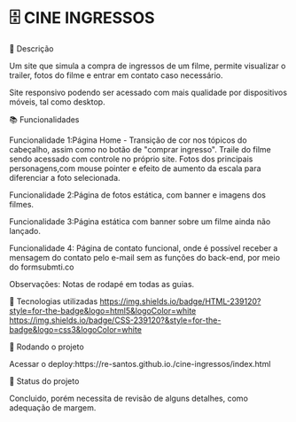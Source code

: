 # 🗄️ CINE INGRESSOS

📝 Descrição
<p>Um site que simula a compra de ingressos de um filme, permite visualizar o trailer, fotos do filme e entrar em contato caso necessário.</p>

<p>Site responsivo podendo ser acessado com mais qualidade por dispositivos móveis, tal como desktop.</p>

📚 Funcionalidades
<p>Funcionalidade 1:Página Home - Transição de cor nos tópicos do cabeçalho, assim como no botão de "comprar ingresso". Traile do filme sendo
acessado com controle no próprio site. Fotos dos principais personagens,com mouse pointer e efeito de aumento da escala para diferenciar a 
foto selecionada.</p>
<p>Funcionalidade 2:Página de fotos estática, com banner e imagens dos filmes.</p>
<p>Funcionalidade 3:Página estática com banner sobre um filme ainda não lançado.</p>
<p>Funcionalidade 4: Página de contato funcional, onde é possível receber a mensagem do contato pelo e-mail sem as funções do back-end, por meio do
formsubmti.co</p>
<p>Observações: Notas de rodapé em todas as guias.</p>

🔧 Tecnologias utilizadas
https://img.shields.io/badge/HTML-239120?style=for-the-badge&logo=html5&logoColor=white 	https://img.shields.io/badge/CSS-239120?&style=for-the-badge&logo=css3&logoColor=white

🚀 Rodando o projeto

<p>Acessar o deploy:https://re-santos.github.io./cine-ingressos/index.html

🎯 Status do projeto
<p>Concluido, porém necessita de revisão de alguns detalhes, como adequação de margem.</p>
